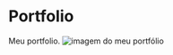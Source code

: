 # Portfolio
Meu portfolio.
<img src="https://media.discordapp.net/attachments/1068324942686457946/1265787174469636096/projeto.png?ex=66a2c7ab&is=66a1762b&hm=1efd71eb5c57b365a9db57667d4d6bac69aa585a3be28f6e12e1a18a63d4b08b&=&format=webp&quality=lossless&width=800&height=342" alt="imagem do meu portfólio">
